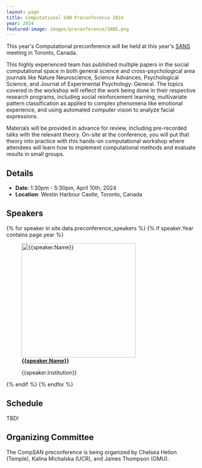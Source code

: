 ```yaml
---
layout: page
title: Computational SAN Preconference 2024
year: 2024
featured-image: images/preconference/SANS.png
---
```


This year's Computational preconference will be held at this year's <a href = "https://socialaffectiveneuro.org/preconference-workshop/">SANS</a> meeting in Toronto, Canada. 

This highly experienced team has published multiple papers in the social computational space in both general science and cross-psychological area journals like Nature Neuroscience, Science Advances, Psychological Science, and Journal of Experimental Psychology: General. The topics covered in the workshop will reflect the work being done in their respective research programs, including social reinforcement learning, multivariate pattern classification as applied to complex phenomena like emotional experience, and using automated computer vision to analyze facial expressions.

Materials will be provided in advance for review, including pre-recorded talks with the relevant theory. On-site at the conference, you will put that theory into practice with this hands-on computational workshop where attendees will learn how to implement computational methods and evaluate results in small groups.

## Details

<ul>
<li><strong>Date</strong>: 1:30pm - 5:30pm, April 10th, 2024</li>
<li><strong>Location</strong>: Westin Harbour Castle, Toronto, Canada</li>
</ul>

## Speakers
<section>
  {% for speaker in site.data.preconference_speakers %}
    {% if speaker.Year contains page.year %}
      <figure>
      <a href="{{speaker.Website}}"><img src="images/preconference/{{speaker.Picture}}" alt="{{speaker.Name}}" height="300"></a>
      <figcaption><strong><a href="{{speaker.Website}}">{{speaker.Name}}</a></strong><p>{{speaker.Institution}}</p></figcaption>
      </figure>
    {% endif %}
  {% endfor %}
</section>

## Schedule

TBD!

## Organizing Committee

The CompSAN preconference is being organized by Chelsea Helion (Temple), Kalina Michalska (UCR), and James Thompson (GMU).